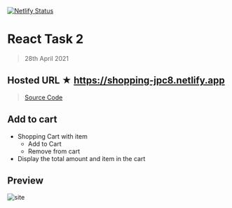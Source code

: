 [![Netlify Status](https://api.netlify.com/api/v1/badges/d5aedf80-42d7-4bb0-bf1c-5f66fa692df5/deploy-status)](https://app.netlify.com/sites/shopping-jpc8/deploys)

# React Task 2

> 28th April 2021

## Hosted URL ★ https://shopping-jpc8.netlify.app

> [Source Code](Shopping-cart)

## Add to cart

- Shopping Cart with item
  - Add to Cart
  - Remove from cart
- Display the total amount and item in the cart

## Preview

![site](https://github.com/JPC8/guvi_BootCamp/blob/main/Tasks/Week6/React-task-2/Preview1.png)
